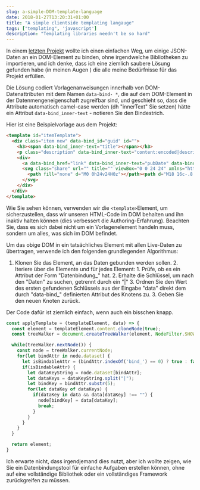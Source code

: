 ```yaml
---
slug: a-simple-DOM-template-language
date: 2018-01-27T13:20:31+01:00
title: "A simple clientside templating langauge"
tags: ["templating", 'javascript']
description: "Templating libraries needn't be so hard"
---
```



In einem [letzten Projekt](https://webgdedeck.com/) wollte ich einen einfachen Weg, um einige JSON-Daten an ein DOM-Element zu binden, ohne irgendwelche Bibliotheken zu importieren, und ich denke, dass ich eine ziemlich saubere Lösung gefunden habe (in meinen Augen ) die alle meine Bedürfnisse für das Projekt erfüllen.

Die Lösung codiert Vorlagenanweisungen innerhalb von DOM-Datenattributen mit dem Namen `data-bind- *`, die auf dem DOM-Element in der Datenmengeneigenschaft zugreifbar sind, und geschieht so, dass die Attribute automatisch camel-case werden (dh "innerText" Sie setzen) hätte ein Attribut `data-bind_inner-text` - notieren Sie den Bindestrich.

Hier ist eine Beispielvorlage aus dem Projekt:


```html
<template id="itemTemplate">
  <div class="item new" data-bind_id="guid" id="">
    <h3><span data-bind_inner-text="title"></span></h3>
    <p class="description" data-bind_inner-text="content:encoded|description"></p>
    <div>
      <a data-bind_href="link" data-bind_inner-text="pubDate" data-bind_title="title" href="" title=""></a>
      <svg class="share" url="" title="" viewBox="0 0 24 24" xmlns="http://www.w3.org/2000/svg" width="24" height="24">
        <path fill="none" d="M0 0h24v24H0z"></path><path d="M18 16c-.8 0-1.4.4-2 .8l-7-4v-1.5l7-4c.5.4 1.2.7 2 .7 1.7 0 3-1.3 3-3s-1.3-3-3-3-3 1.3-3 3v.7l-7 4C7.5 9.4 6.8 9 6 9c-1.7 0-3 1.3-3 3s1.3 3 3 3c.8 0 1.5-.3 2-.8l7.2 4.2v.6c0 1.6 1.2 3 2.8 3 1.6 0 3-1.4 3-3s-1.4-3-3-3z"></path>
      </svg>
    </div>
  </div>
</template>
```


Wie Sie sehen können, verwenden wir die ` <template> `Element, um sicherzustellen, dass wir unseren HTML-Code im DOM behalten und ihn inaktiv halten können (dies verbessert die Authoring-Erfahrung). Beachten Sie, dass es sich dabei nicht um ein Vorlagenelement handeln muss, sondern um alles, was sich im DOM befindet.

Um das obige DOM in ein tatsächliches Element mit allen Live-Daten zu übertragen, verwende ich den folgenden grundlegenden Algorithmus:

1. Klonen Sie das Element, an das Daten gebunden werden sollen. 2. Iteriere über die Elemente und für jedes Element: 1. Prüfe, ob es ein Attribut der Form "Datenbindung_" hat. 2. Erhalte die Schlüssel, um nach den "Daten" zu suchen, getrennt durch ein "|" 3. Ordnen Sie den Wert des ersten gefundenen Schlüssels aus der Eingabe "data" direkt dem durch "data-bind_" definierten Attribut des Knotens zu. 3. Geben Sie den neuen Knoten zurück.

Der Code dafür ist ziemlich einfach, wenn auch ein bisschen knapp.


```javascript
const applyTemplate = (templateElement, data) => {
  const element = templateElement.content.cloneNode(true);    
  const treeWalker = document.createTreeWalker(element, NodeFilter.SHOW_ELEMENT, () => NodeFilter.FILTER_ACCEPT);

  while(treeWalker.nextNode()) {
    const node = treeWalker.currentNode;
    for(let bindAttr in node.dataset) {
      let isBindableAttr = (bindAttr.indexOf('bind_') == 0) ? true : false;
      if(isBindableAttr) {
        let dataKeyString = node.dataset[bindAttr];
        let dataKeys = dataKeyString.split("|");
        let bindKey = bindAttr.substr(5);
        for(let dataKey of dataKeys) {
          if(dataKey in data && data[dataKey] !== "") {
            node[bindKey] = data[dataKey];
            break;
          }
        }
      }
    }
  }

  return element;
}
```


Ich erwarte nicht, dass irgendjemand dies nutzt, aber ich wollte zeigen, wie Sie ein Datenbindungstool für einfache Aufgaben erstellen können, ohne auf eine vollständige Bibliothek oder ein vollständiges Framework zurückgreifen zu müssen.